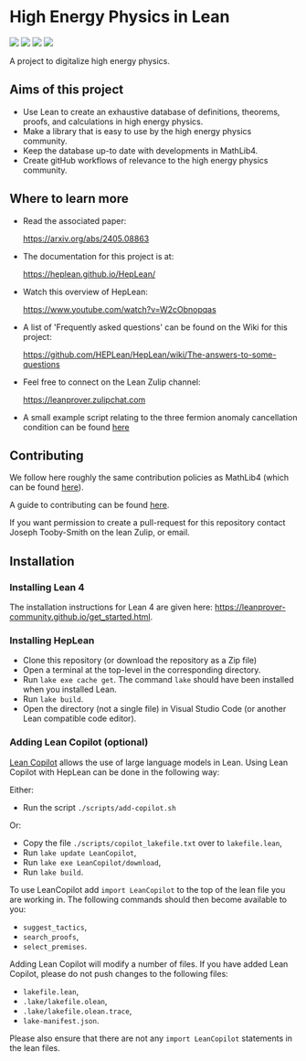# High Energy Physics in Lean

[![](https://img.shields.io/badge/Read_The-Docs-green)](https://heplean.github.io/HepLean/)
[![](https://img.shields.io/badge/PRs-Welcome-green)](https://github.com/HEPLean/HepLean/pulls)
[![](https://img.shields.io/badge/Lean-Zulip-green)](https://leanprover.zulipchat.com)
![](https://img.shields.io/badge/Lean-v4.9.0_rc1-blue)

A project to digitalize high energy physics.

## Aims of this project

- Use Lean to create an exhaustive database of definitions, theorems, proofs, and calculations in high energy physics.
- Make a library that is easy to use by the high energy physics community.
- Keep the database up-to date with developments in MathLib4. 
- Create gitHub workflows of relevance to the high energy physics community. 

## Where to learn more 

- Read the associated paper:

  https://arxiv.org/abs/2405.08863

- The documentation for this project is at: 

  https://heplean.github.io/HepLean/

- Watch this overview of HepLean:

  https://www.youtube.com/watch?v=W2cObnopqas
- A list of 'Frequently asked questions' can be found on the Wiki for this project: 

  https://github.com/HEPLean/HepLean/wiki/The-answers-to-some-questions
- Feel free to connect on the Lean Zulip channel: 

  https://leanprover.zulipchat.com

- A small example script relating to the three fermion anomaly cancellation condition can be found [here](https://live.lean-lang.org/#code=import%20Mathlib.Tactic.Polyrith%20%0A%0Atheorem%20threeFamily%20(a%20b%20c%20%3A%20ℚ)%20(h%20%3A%20a%20%2B%20b%20%2B%20c%20%3D%200)%20(h3%20%3A%20a%20%5E%203%20%2B%20b%20%5E%203%20%2B%20c%20%5E%203%20%3D%200)%20%3A%20%0A%20%20%20%20a%20%3D%200%20∨%20b%20%3D%200%20∨%20c%20%3D%200%20%20%3A%3D%20by%20%0A%20%20have%20h1%20%3A%20c%20%3D%20-%20(a%20%2B%20b)%20%3A%3D%20by%20%0A%20%20%20%20linear_combination%20h%20%0A%20%20have%20h4%20%3A%20%203%20*%20a%20*%20b%20*%20c%20%3D%200%20%3A%3D%20by%20%0A%20%20%20%20rw%20%5B←%20h3%2C%20h1%5D%0A%20%20%20%20ring%20%0A%20%20simp%20at%20h4%20%0A%20%20exact%20or_assoc.mp%20h4%0A%20%20%0A)


## Contributing 

We follow here roughly the same contribution policies as MathLib4 (which can be found [here](https://leanprover-community.github.io/contribute/index.html)). 

A guide to contributing can be found [here](https://github.com/HEPLean/HepLean/blob/master/CONTRIBUTING.md).

If you want permission to create a pull-request for this repository contact Joseph Tooby-Smith on the lean Zulip, or email.  

## Installation

### Installing Lean 4 

The installation instructions for Lean 4 are given here: https://leanprover-community.github.io/get_started.html. 

### Installing HepLean 

- Clone this repository (or download the repository as a Zip file) 
- Open a terminal at the top-level in the corresponding directory.
- Run `lake exe cache get`. The command `lake` should have been installed when you installed Lean.
- Run `lake build`.
- Open the directory (not a single file) in Visual Studio Code (or another Lean compatible code editor).

### Adding Lean Copilot (optional)

[Lean Copilot](https://github.com/lean-dojo/LeanCopilot) allows the use of large language models in Lean. Using Lean Copilot with HepLean can be done in the following way:

Either: 

- Run the script `./scripts/add-copilot.sh` 

Or: 

- Copy the file `./scripts/copilot_lakefile.txt` over to `lakefile.lean`,
- Run `lake update LeanCopilot`,
- Run `lake exe LeanCopilot/download`,
- Run `lake build`.

To use LeanCopilot add `import LeanCopilot` to the top of the lean file you are working in. 
The following commands should then become available to you:
- `suggest_tactics`,
- `search_proofs`,
- `select_premises`.

Adding Lean Copilot will modify a number of files. If you have added Lean Copilot, please do not push changes to the following files:

- `lakefile.lean`,
- `.lake/lakefile.olean`,
- `.lake/lakefile.olean.trace`,
- `lake-manifest.json`.

Please also ensure that there are not any `import LeanCopilot` statements in the lean files.
